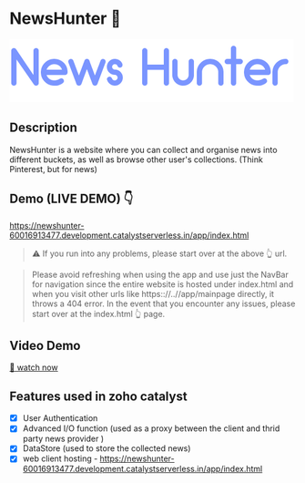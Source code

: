 # NewsHunter 🎉

![logo](./logo.png)

## Description

NewsHunter is a website where you can collect and organise news into different buckets, as well as browse other user's collections. (Think Pinterest, but for news)

## Demo (LIVE DEMO) 👇

https://newshunter-60016913477.development.catalystserverless.in/app/index.html

> :warning: If you run into any problems, please start over at the above 👆 url.

> Please avoid refreshing when using the app and use just the NavBar for navigation since the entire website is hosted under index.html and when you visit other urls like https:://..//app/mainpage directly, it throws a 404 error. In the event that you encounter any issues, please start over at the index.html 👆 page.

## Video Demo

[🎥 watch now](./newsHunter_demo.webm)

## Features used in zoho catalyst

- [x] User Authentication
- [x] Advanced I/O function (used as a proxy between the client and thrid party news provider )
- [x] DataStore (used to store the collected news)
- [x] web client hosting - https://newshunter-60016913477.development.catalystserverless.in/app/index.html
